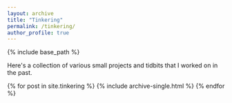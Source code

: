 ```yaml
---
layout: archive
title: "Tinkering"
permalink: /tinkering/
author_profile: true
---
```


{% include base_path %}

Here's a collection of various small projects and tidbits that I worked on in the past.


{% for post in site.tinkering %}
  {% include archive-single.html %}
{% endfor %}

